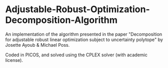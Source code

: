 # Adjustable-Robust-Optimization-Decomposition-Algorithm
An implementation of the algorithm presented in the paper "Decomposition for adjustable robust linear optimization subject to uncertainty polytope" by Josette Ayoub &amp; Michael Poss.

Coded in PICOS, and solved using the CPLEX solver (with academic license).
